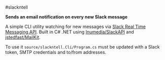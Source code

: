 #slackntell

**Sends an email notification on every new Slack message**

A simple CLI utility watching for new messages via [Slack Real Time Messaging API](https://api.slack.com/rtm). Built in C# .NET using [Inumedia/SlackAPI](https://github.com/Inumedia/SlackAPI) and [jstedfast/MailKit](https://github.com/jstedfast/MailKit).

To use it `source/slackntell.Cli/Program.cs` must be updated with a Slack token, SMTP credentials and to/from addresses.
